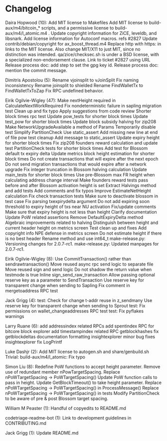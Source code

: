 Changelog
=========

Daira Hopwood (10):
      Add MIT license to Makefiles
      Add MIT license to build-aux/m4/bitcoin_* scripts, and a permissive license to build-aux/m4/l_atomic.m4 .
      Update copyright information for ZiCE, leveldb, and libsnark.
      Add license information for Autoconf macros. refs #2827
      Update contrib/debian/copyright for ax_boost_thread.m4
      Replace http with https: in links to the MIT license. Also change MIT/X11 to just MIT, since no distinction was intended.
      qa/zice/checksec.sh is under a BSD license, with a specialized non-endorsement clause.
      Link to ticket #2827 using URL
      Release process doc: add step to set the gpg key id.
      Release process doc: mention the commit message.

Dimitris Apostolou (5):
      Rename vjoinsplit to vJoinSplit
      Fix naming inconsistency
      Rename joinsplit to shielded
      Rename FindWalletTx to FindWalletTxToZap
      Fix RPC undefined behavior.

Eirik Ogilvie-Wigley (47):
      Make nextHeight required in CalculateNextWorkRequired
      Fix nondeterministic failure in sapling migration test
      Clean up and fix typo
      Apply suggestions from code review
      Shorter block times rpc test
      Update pow_tests for shorter block times
      Update test_pow for shorter block times
      Update block subsidy halving for zip208
      Make NetworkUpgradeAvailable a method of Params
      Temporarily disable test
      Simplify PartitionCheck
      Use static_assert
      Add missing new line at end of file
      pow test cleanup
      Add message to static_assert
      Update expiry height for shorter block times
      Fix zip208 founders reward calculation and update test
      PartitionCheck tests for shorter block times
      Add test for Blossom default tx expiry delta
      Update metrics block height estimation for shorter block times
      Do not create transactions that will expire after the next epoch
      Do not send migration transactions that would expire after a network upgrade
      Fix integer truncation in Blossom halving calculation
      Update main_tests for shorter block times
      Use pre-Blossom max FR height when calculating address change interval
      Make founders reward tests pass before and after Blossom activation height is set
      Extract Halvings method and add tests
      Add comments and fix typos
      Improve EstimateNetHeight calculation
      Fix check transaction tests
      Make sure to deactivate blossom in test case
      Fix parsing txexpirydelta argument
      Do not add expiring soon threshold to expiry height of txs near NU activation
      Fix/update comments
      Make sure that expiry height is not less than height
      Clarify documentation
      Update PoW related assertions
      Remove DefaultExpiryDelta method
      Algebraic improvements related to halving
      Distinguish between height and current header height on metrics screen
      Test clean up and fixes
      Add copyright info
      NPE defense in metrics screen
      Do not estimate height if there is no best header
      Rename method and use int64_t
      make-release.py: Versioning changes for 2.0.7-rc1.
      make-release.py: Updated manpages for 2.0.7-rc1.

Eirik Ogilvie-Wigley (8):
      Use CommitTransaction() rather than sendrawtransaction()
      Move reused async rpc send logic to separate file
      Move reused sign and send logic
      Do not shadow the return value when testmode is true
      Inline sign_send_raw_transaction
      Allow passing optional reserve key as a parameter to SendTransaction
      Use reserve key for transparent change when sending to Sapling
      Fix comment in mergetoaddress RPC test

Jack Grigg (4):
      test: Check for change t-addr reuse in z_sendmany
      Use reserve key for transparent change when sending to Sprout
      test: Fix permissions on wallet_changeaddresses RPC test
      test: Fix pyflakes warnings

Larry Ruane (6):
      add addressindex related RPCs
      add spentindex RPC for bitcore block explorer
      add timestampindex related RPC getblockhashes
      fix getblockdeltas documentation formatting
      insightexplorer minor bug fixes
      insightexplorer fix LogPrintf

Luke Dashjr (2):
      Add MIT license to autogen.sh and share/genbuild.sh
      Trivial: build-aux/m4/l_atomic: Fix typo

Simon Liu (8):
      Redefine PoW functions to accept height parameter.
      Remove use of redundant member nPowTargetSpacing.
      Replace nPoWTargetSpacing -> PoWTargetSpacing()
      Update PoW function calls to pass in height.
      Update GetBlockTimeout() to take height parameter.
      Replace nPoWTargetSpacing -> PoWTargetSpacing() in ProcessMessage()
      Replace nPoWTargetSpacing -> PoWTargetSpacing() in tests
      Modify PartitionCheck to be aware of pre & post Blossom target spacing.

William M Peaster (1):
      Handful of copyedits to README.md

codetriage-readme-bot (1):
      Link to development guidelines in CONTRIBUTING.md

Jack Grigg (1):
      Update README.md

